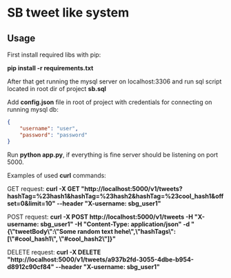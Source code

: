 # SB tweet like system


## Usage

First install required libs with pip:

**pip install -r requirements.txt**

After that get running the mysql server on localhost:3306 and run sql script located in root dir of project **sb.sql**

Add **config.json** file in root of project with credentials for connecting on running mysql db:
```json
{
    "username": "user",
    "password": "password"
}
```
Run **python app.py**, if everything is fine server should be listening on port 5000.

Examples of used **curl** commands:

GET request: **curl -X GET "http://localhost:5000/v1/tweets?hashTag=%23hash1&hashTag=%23hash2&hashTag=%23cool_hash1&offset=0&limit=10" --header "X-username: sbg_user1"**

POST request: **curl -X POST http://localhost:5000/v1/tweets -H "X-username: sbg_user1" -H "Content-Type: application/json" -d "{\\"tweetBody\\":\\"Some random text hehe\\",\\"hashTags\\":[\\"#cool_hash1\\", \\"#cool_hash2\\"]}"**

DELETE request: **curl -X DELETE "http://localhost:5000/v1/tweets/a937b2fd-3055-4dbe-b954-d8912c90cf84" --header "X-username: sbg_user1"**